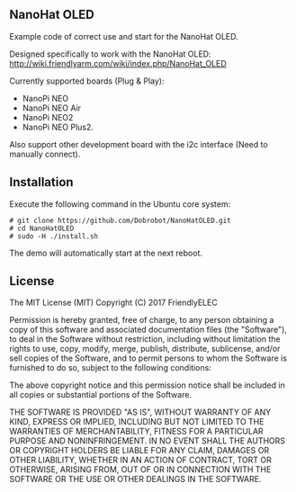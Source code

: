 ## **NanoHat OLED**

Example code of correct use and start for the NanoHat OLED.  

Designed specifically to work with the NanoHat OLED:
http://wiki.friendlyarm.com/wiki/index.php/NanoHat_OLED

Currently supported boards (Plug & Play):
* NanoPi NEO
* NanoPi NEO Air
* NanoPi NEO2
* NanoPi NEO Plus2.

Also support other development board with the i2c interface (Need to manually connect).  


Installation
------------
Execute the following command in the Ubuntu core system:    

```
# git clone https://github.com/Dobrobot/NanoHatOLED.git
# cd NanoHatOLED
# sudo -H ./install.sh
```
The demo will automatically start at the next reboot.  

## License

The MIT License (MIT)
Copyright (C) 2017 FriendlyELEC

Permission is hereby granted, free of charge, to any person obtaining a copy
of this software and associated documentation files (the "Software"), to deal
in the Software without restriction, including without limitation the rights
to use, copy, modify, merge, publish, distribute, sublicense, and/or sell
copies of the Software, and to permit persons to whom the Software is
furnished to do so, subject to the following conditions:

The above copyright notice and this permission notice shall be included in
all copies or substantial portions of the Software.

THE SOFTWARE IS PROVIDED "AS IS", WITHOUT WARRANTY OF ANY KIND, EXPRESS OR
IMPLIED, INCLUDING BUT NOT LIMITED TO THE WARRANTIES OF MERCHANTABILITY,
FITNESS FOR A PARTICULAR PURPOSE AND NONINFRINGEMENT. IN NO EVENT SHALL THE
AUTHORS OR COPYRIGHT HOLDERS BE LIABLE FOR ANY CLAIM, DAMAGES OR OTHER
LIABILITY, WHETHER IN AN ACTION OF CONTRACT, TORT OR OTHERWISE, ARISING FROM,
OUT OF OR IN CONNECTION WITH THE SOFTWARE OR THE USE OR OTHER DEALINGS IN
THE SOFTWARE.
